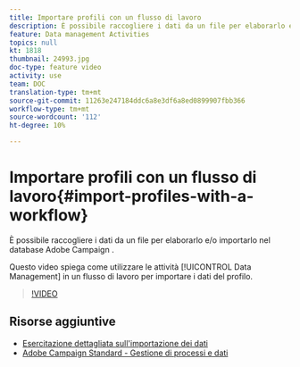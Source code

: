 ```yaml
---
title: Importare profili con un flusso di lavoro
description: È possibile raccogliere i dati da un file per elaborarlo e/o importarlo nel database Adobe Campaign . Questo video spiega come importare i dati del profilo utilizzando un flusso di lavoro.
feature: Data management Activities
topics: null
kt: 1818
thumbnail: 24993.jpg
doc-type: feature video
activity: use
team: DOC
translation-type: tm+mt
source-git-commit: 11263e247184ddc6a8e3df6a8ed0899907fbb366
workflow-type: tm+mt
source-wordcount: '112'
ht-degree: 10%

---
```



# Importare profili con un flusso di lavoro{#import-profiles-with-a-workflow}

È possibile raccogliere i dati da un file per elaborarlo e/o importarlo nel database Adobe Campaign .

Questo video spiega come utilizzare le attività [!UICONTROL Data Management] in un flusso di lavoro per importare i dati del profilo.

>[!VIDEO](https://video.tv.adobe.com/v/24993?quality=12)

## Risorse aggiuntive

* [Esercitazione dettagliata sull&#39;importazione dei dati](https://docs.adobe.com/content/help/en/campaign-standard/using/managing-processes-and-data/workflow-general-operation/importing-data.html#example--import-workflow-template)
* [ Adobe Campaign Standard - Gestione di processi e dati](https://docs.adobe.com/content/help/en/campaign-standard/using/managing-processes-and-data/about-workflows-and-data-management/discovering-workflows.html)
